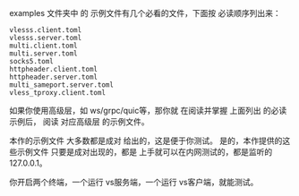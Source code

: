 examples 文件夹中 的 示例文件有几个必看的文件，下面按 必读顺序列出来：

    vlesss.client.toml
    vlesss.server.toml
    multi.client.toml
    multi.server.toml
    socks5.toml
    httpheader.client.toml
    httpheader.server.toml
    multi_sameport.server.toml
    vless_tproxy.client.toml

如果你使用高级层，如 ws/grpc/quic等，那你就 在阅读并掌握 上面列出 的必读示例后， 阅读 对应高级层 的示例文件。

本作的示例文件 大多数都是成对 给出的，这是便于你测试。 是的，本作提供的这些示例文件 只要是成对出现的，都是 上手就可以在内网测试的，都是监听的 127.0.0.1。

你开启两个终端，一个运行 vs服务端，一个运行 vs客户端，就能测试。